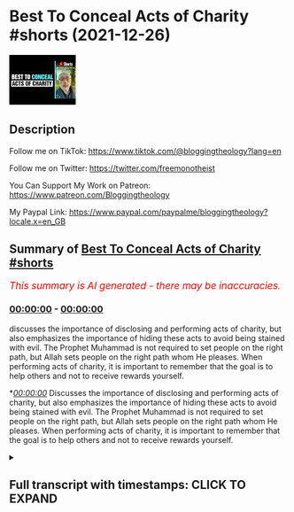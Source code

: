 # Best To Conceal Acts of Charity #shorts (2021-12-26)

![alt Best To Conceal Acts of Charity #shorts](AHgWY-kY9LQ.jpg "Best To Conceal Acts of Charity #shorts")

## Description

Follow me on TikTok:
https://www.tiktok.com/@bloggingtheology?lang=en

Follow me on Twitter:
https://twitter.com/freemonotheist

You Can Support My Work on Patreon:
https://www.patreon.com/Bloggingtheology

My Paypal Link: 
https://www.paypal.com/paypalme/bloggingtheology?locale.x=en_GB

## Summary of [Best To Conceal Acts of Charity #shorts](https://www.youtube.com/watch?v=AHgWY-kY9LQ)


*<span style="color:red; font-size:125%">This summary is AI generated - there may be inaccuracies</span>. [](/)*

### [00:00:00](https://www.youtube.com/watch?v=AHgWY-kY9LQ&t=0) - [00:00:00](https://www.youtube.com/watch?v=AHgWY-kY9LQ&t=0)

 discusses the importance of disclosing and performing acts of charity, but also emphasizes the importance of hiding these acts to avoid being stained with evil. The Prophet Muhammad is not required to set people on the right path, but Allah sets people on the right path whom He pleases. When performing acts of charity, it is important to remember that the goal is to help others and not to receive rewards yourself.

**[00:00:00](https://www.youtube.com/watch?v=AHgWY-kY9LQ&t=0)* Discusses the importance of disclosing and performing acts of charity, but also emphasizes the importance of hiding these acts to avoid being stained with evil. The Prophet Muhammad is not required to set people on the right path, but Allah sets people on the right path whom He pleases. When performing acts of charity, it is important to remember that the goal is to help others and not to receive rewards yourself.

<details><summary><h2>Full transcript with timestamps: CLICK TO EXPAND</h2></summary>

[0:00:00](https://youtu.be/AHgWY-kY9LQ?t=0) if you disclose acts of charity even so  
[0:00:04](https://youtu.be/AHgWY-kY9LQ?t=4) it is well  
[0:00:05](https://youtu.be/AHgWY-kY9LQ?t=5) but if you conceal them and make them  
[0:00:08](https://youtu.be/AHgWY-kY9LQ?t=8) reach those really in need that is best  
[0:00:12](https://youtu.be/AHgWY-kY9LQ?t=12) for you  
[0:00:13](https://youtu.be/AHgWY-kY9LQ?t=13) it will remove from you some of your  
[0:00:15](https://youtu.be/AHgWY-kY9LQ?t=15) stains of evil  
[0:00:17](https://youtu.be/AHgWY-kY9LQ?t=17) and allah is well acquainted with what  
[0:00:20](https://youtu.be/AHgWY-kY9LQ?t=20) you do  
[0:00:22](https://youtu.be/AHgWY-kY9LQ?t=22) it is not required of the o messenger to  
[0:00:25](https://youtu.be/AHgWY-kY9LQ?t=25) set them on the right path but allah  
[0:00:28](https://youtu.be/AHgWY-kY9LQ?t=28) sets on the right path whom he pleaseth  
[0:00:32](https://youtu.be/AHgWY-kY9LQ?t=32) whatever of good ye give benefits your  
[0:00:35](https://youtu.be/AHgWY-kY9LQ?t=35) own souls and ye shall only do so  
[0:00:38](https://youtu.be/AHgWY-kY9LQ?t=38) seeking the face of allah  
[0:00:41](https://youtu.be/AHgWY-kY9LQ?t=41) whatever good you give shall be rendered  
[0:00:44](https://youtu.be/AHgWY-kY9LQ?t=44) back to you and ye shall not be dealt  
[0:00:46](https://youtu.be/AHgWY-kY9LQ?t=46) with unjustly  
[0:00:49](https://youtu.be/AHgWY-kY9LQ?t=49) surah 2 verses 271 onwards  

</details>
